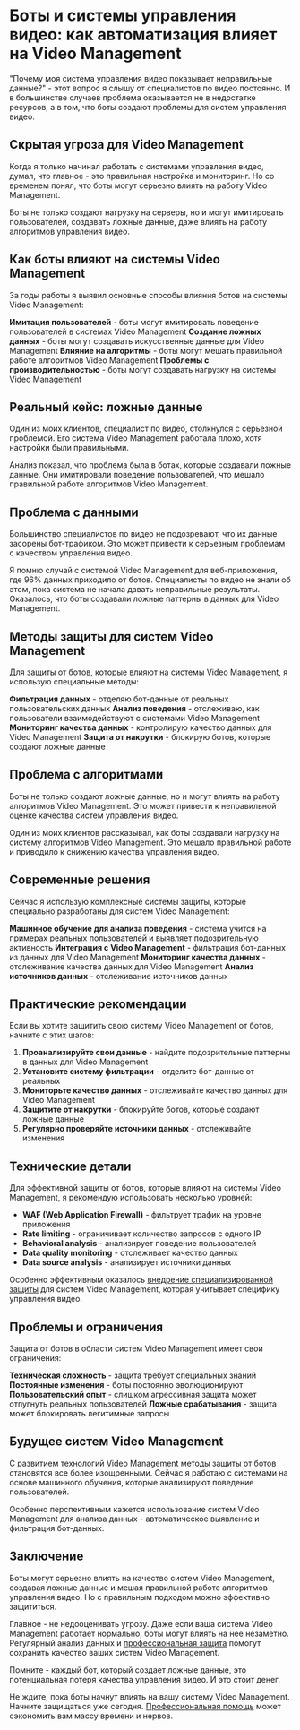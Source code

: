 # Боты и системы управления видео: как автоматизация влияет на Video Management

"Почему моя система управления видео показывает неправильные данные?" - этот вопрос я слышу от специалистов по видео постоянно. И в большинстве случаев проблема оказывается не в недостатке ресурсов, а в том, что боты создают проблемы для систем управления видео.

## Скрытая угроза для Video Management

Когда я только начинал работать с системами управления видео, думал, что главное - это правильная настройка и мониторинг. Но со временем понял, что боты могут серьезно влиять на работу Video Management.

Боты не только создают нагрузку на серверы, но и могут имитировать пользователей, создавать ложные данные, даже влиять на работу алгоритмов управления видео.

## Как боты влияют на системы Video Management

За годы работы я выявил основные способы влияния ботов на системы Video Management:

**Имитация пользователей** - боты могут имитировать поведение пользователей в системах Video Management
**Создание ложных данных** - боты могут создавать искусственные данные для Video Management
**Влияние на алгоритмы** - боты могут мешать правильной работе алгоритмов Video Management
**Проблемы с производительностью** - боты могут создавать нагрузку на системы Video Management

## Реальный кейс: ложные данные

Один из моих клиентов, специалист по видео, столкнулся с серьезной проблемой. Его система Video Management работала плохо, хотя настройки были правильными.

Анализ показал, что проблема была в ботах, которые создавали ложные данные. Они имитировали поведение пользователей, что мешало правильной работе алгоритмов Video Management.

## Проблема с данными

Большинство специалистов по видео не подозревают, что их данные засорены бот-трафиком. Это может привести к серьезным проблемам с качеством управления видео.

Я помню случай с системой Video Management для веб-приложения, где 96% данных приходило от ботов. Специалисты по видео не знали об этом, пока система не начала давать неправильные результаты. Оказалось, что боты создавали ложные паттерны в данных для Video Management.

## Методы защиты для систем Video Management

Для защиты от ботов, которые влияют на системы Video Management, я использую специальные методы:

**Фильтрация данных** - отделяю бот-данные от реальных пользовательских данных
**Анализ поведения** - отслеживаю, как пользователи взаимодействуют с системами Video Management
**Мониторинг качества данных** - контролирую качество данных для Video Management
**Защита от накрутки** - блокирую ботов, которые создают ложные данные

## Проблема с алгоритмами

Боты не только создают ложные данные, но и могут влиять на работу алгоритмов Video Management. Это может привести к неправильной оценке качества систем управления видео.

Один из моих клиентов рассказывал, как боты создавали нагрузку на систему алгоритмов Video Management. Это мешало правильной работе и приводило к снижению качества управления видео.

## Современные решения

Сейчас я использую комплексные системы защиты, которые специально разработаны для систем Video Management:

**Машинное обучение для анализа поведения** - система учится на примерах реальных пользователей и выявляет подозрительную активность
**Интеграция с Video Management** - фильтрация бот-данных из данных для Video Management
**Мониторинг качества данных** - отслеживание качества данных для Video Management
**Анализ источников данных** - отслеживание источников данных

## Практические рекомендации

Если вы хотите защитить свою систему Video Management от ботов, начните с этих шагов:

1. **Проанализируйте свои данные** - найдите подозрительные паттерны в данных для Video Management
2. **Установите систему фильтрации** - отделите бот-данные от реальных
3. **Мониторьте качество данных** - отслеживайте качество данных для Video Management
4. **Защитите от накрутки** - блокируйте ботов, которые создают ложные данные
5. **Регулярно проверяйте источники данных** - отслеживайте изменения

## Технические детали

Для эффективной защиты от ботов, которые влияют на системы Video Management, я рекомендую использовать несколько уровней:

- **WAF (Web Application Firewall)** - фильтрует трафик на уровне приложения
- **Rate limiting** - ограничивает количество запросов с одного IP
- **Behavioral analysis** - анализирует поведение пользователей
- **Data quality monitoring** - отслеживает качество данных
- **Data source analysis** - анализирует источники данных

Особенно эффективным оказалось [внедрение специализированной защиты](https://progaem.com/ustanovka-antibота-usluga-po-zashhite-ot-botов-vashih-sajtов-na-различных-cms-системах.html) для систем Video Management, которая учитывает специфику управления видео.

## Проблемы и ограничения

Защита от ботов в области систем Video Management имеет свои ограничения:

**Техническая сложность** - защита требует специальных знаний
**Постоянные изменения** - боты постоянно эволюционируют
**Пользовательский опыт** - слишком агрессивная защита может отпугнуть реальных пользователей
**Ложные срабатывания** - защита может блокировать легитимные запросы

## Будущее систем Video Management

С развитием технологий Video Management методы защиты от ботов становятся все более изощренными. Сейчас я работаю с системами на основе машинного обучения, которые анализируют поведение пользователей.

Особенно перспективным кажется использование систем Video Management для анализа данных - автоматическое выявление и фильтрация бот-данных.

## Заключение

Боты могут серьезно влиять на качество систем Video Management, создавая ложные данные и мешая правильной работе алгоритмов управления видео. Но с правильным подходом можно эффективно защититься.

Главное - не недооценивать угрозу. Даже если ваша система Video Management работает нормально, боты могут влиять на нее незаметно. Регулярный анализ данных и [профессиональная защита](https://progaem.com/ustanovka-antibота-usluga-po-zashhite-ot-botов-vashih-sajtов-na-различных-cms-системах.html) помогут сохранить качество ваших систем Video Management.

Помните - каждый бот, который создает ложные данные, это потенциальная потеря качества управления видео. И это стоит денег.

Не ждите, пока боты начнут влиять на вашу систему Video Management. Начните защищаться уже сегодня. [Профессиональная помощь](https://progaem.com/ustanovka-antibота-usluga-po-zashhite-ot-botов-vashih-sajtов-na-различных-cms-системах.html) может сэкономить вам массу времени и нервов.
